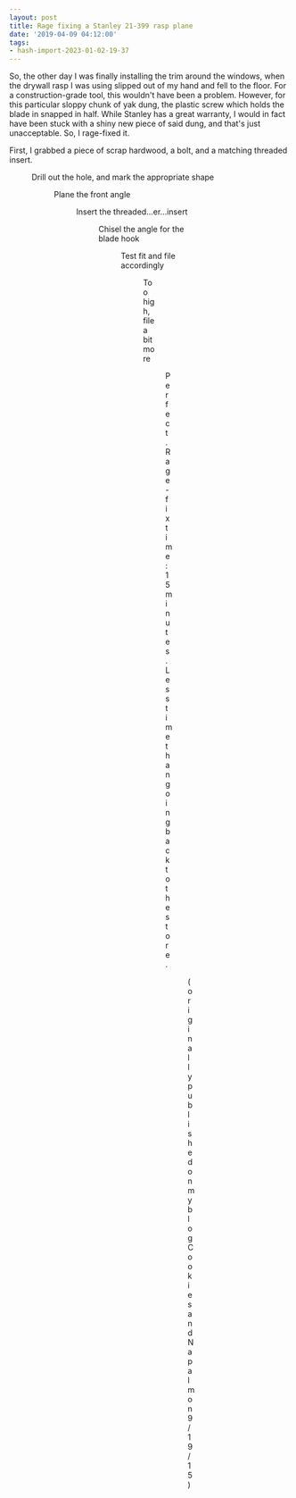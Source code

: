 ```yaml
---
layout: post
title: Rage fixing a Stanley 21-399 rasp plane
date: '2019-04-09 04:12:00'
tags:
- hash-import-2023-01-02-19-37
---
```


So, the other day I was finally installing the trim around the windows, when the drywall rasp I was using slipped out of my hand and fell to the floor. For a construction-grade tool, this wouldn't have been a problem. However, for this particular sloppy chunk of yak dung, the plastic screw which holds the blade in snapped in half. While Stanley has a great warranty, I would in fact have been stuck with a shiny new piece of said dung, and that's just unacceptable. So, I rage-fixed it.

First, I grabbed a piece of scrap hardwood, a bolt, and a matching threaded insert.

<figure class=)
* * *

Drill out the hole, and mark the appropriate shape

<figure class=)

Plane the front angle

<figure class=)

Insert the threaded...er...insert

<figure class=)

Chisel the angle for the blade hook

<figure class=)

Test fit and file accordingly

<figure class=)

Too high, file a bit more

<figure class=)

Perfect. Rage-fix time: 15 minutes. Less time than going back to the store.

<figure class=)

(originally published on my blog Cookies and Napalm on 9/19/15)

